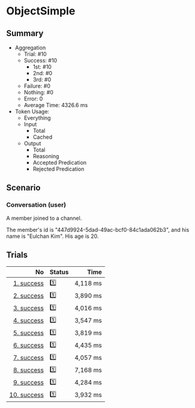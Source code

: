 # ObjectSimple
## Summary
  - Aggregation
    - Trial: #10
    - Success: #10
      - 1st: #10
      - 2nd: #0
      - 3rd: #0
    - Failure: #0
    - Nothing: #0
    - Error: 0
    - Average Time: 4326.6 ms
  - Token Usage:
    - Everything
    - Input
      - Total
      - Cached
    - Output
      - Total
      - Reasoning
      - Accepted Predication
      - Rejected Predication

## Scenario
### Conversation (user)
A member joined to a channel.

The member's id is "447d9924-5dad-49ac-bcf0-84c1ada062b3",
and his name is "Eulchan Kim". His age is 20.

## Trials
No | Status | Time
---:|:-------|------:
[1. success](./trials/1.success.json) | 1️⃣ | 4,118 ms
[2. success](./trials/2.success.json) | 1️⃣ | 3,890 ms
[3. success](./trials/3.success.json) | 1️⃣ | 4,016 ms
[4. success](./trials/4.success.json) | 1️⃣ | 3,547 ms
[5. success](./trials/5.success.json) | 1️⃣ | 3,819 ms
[6. success](./trials/6.success.json) | 1️⃣ | 4,435 ms
[7. success](./trials/7.success.json) | 1️⃣ | 4,057 ms
[8. success](./trials/8.success.json) | 1️⃣ | 7,168 ms
[9. success](./trials/9.success.json) | 1️⃣ | 4,284 ms
[10. success](./trials/10.success.json) | 1️⃣ | 3,932 ms